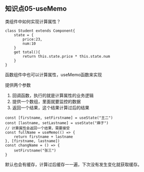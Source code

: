 ## 知识点05-useMemo

类组件中如何实现计算属性？

```
class Student extends Component{
    state = {
        price:23,
        num:10
    }
    get total(){
        return this.state.price * this.state.num
    }
}
```

函数组件中也可以计算属性，useMemo函数来实现

提供两个参数

1. 回调函数，执行的就是计算属性的业务逻辑
2. 提供一个数组，里面就要监控的数据
3. 返回一个结果，这个结果计算过后的结果

```
const [firstname, setFirstname] = useState("王二")
const [lastname, setLastname] = useState("麻子") 
// 计算属性会返回一个结果，需要接受
const fullName = useMemo(() => {
    return firstname + lastname
}, [firstname, lastname])
const changName = () => {
    setFirstname("张三")
}
```

默认也会有缓存，计算过后缓存一一遍，下次没有发生变化就获取缓存。